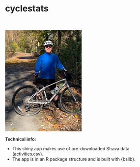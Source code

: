 # cyclestats
<br><br>
![](bike.jpg)

**Technical info:**
 -  This shiny app makes use of pre-downloaded Strava data (activities.csv).
 -  The app is in an R package structure and is built with {bslib}.
